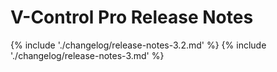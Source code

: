 # V-Control Pro Release Notes

{% include './changelog/release-notes-3.2.md' %}
{% include './changelog/release-notes-3.md' %}